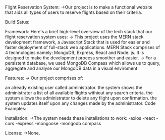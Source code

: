 Flight Reservation System: ->Our project is to make a functional website that aids all types of users to reserve flights based on their criteria.

Build Satus:

Framework: Here's a brief high-level overview of the tech stack that our flight reservation system uses: -> This project uses the MERN stack development framework, a Javascript Stack that is used for easier and faster deployment of full-stack web applications. MERN Stack comprises of 4 technologies namely: MongoDB, Express, React and Node. js. It is designed to make the development process smoother and easier.
-> For a persistent database, we used MongoDB Compass which allows us to query, aggregate and analyse our MongoDB data in a visual enviroment.

Features: -> Our project comprises of:

an already existing user called administrator.
the system shows the administrator a list of all available flights withiout any search criteria.
the system allows the administrator to delete any flight upon confirmation.
the system updates itself upon any changes made by the administrator.
Code Examples:

Installation: ->The system needs these installations to work: -axios -react -cors -express -mongoose -mongodb compass

License: ->None.
